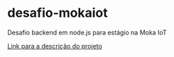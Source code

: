 # desafio-mokaiot
Desafio backend em node.js para estágio na Moka IoT

[Link para a descrição do projeto](docs/descricao.pdf)